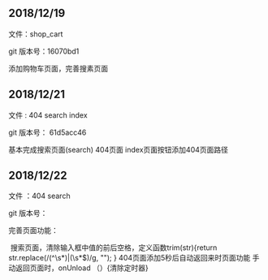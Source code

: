 ## 2018/12/19 

文件：shop_cart

git 版本号：16070bd1

添加购物车页面，完善搜素页面

## 2018/12/21

文件 : 404    search     index

git 版本号： 61d5acc46

基本完成搜索页面(search)   404页面   index页面按钮添加404页面路径 

## 2018/12/22

文件 ：404  search 

git 版本号：

完善页面功能：

​	搜索页面，清除输入框中值的前后空格，定义函数trim(str){return str.replace(/(^\s*)|(\s*$)/g, ""); }
	404页面添加5秒后自动返回来时页面功能 
	手动返回页面时，onUnload （）{清除定时器}